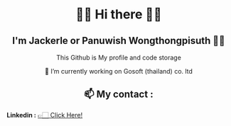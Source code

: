 
<h1 align= "center">✋🏻 Hi there 🤚🏻 </h1>
<h2 align="center"> I'm Jackerle  or Panuwish Wongthongpisuth 👨‍🎓 </h2>

<p align="center">This Github is My profile and code storage</p>
<p align="center"> 🔭 I’m currently working on Gosoft (thailand) co. ltd </p> 

<h2 align="center">📫 My contact : </h2>
<p>
  <b>Linkedin :</b> 
  <a href="https://www.linkedin.com/in/panuwish-wongthongpisuth-27540417b/">👉🏻 Click Here!</a>
</p>





<!--
**jackerle/jackerle** is a ✨ _special_ ✨ repository because its `README.md` (this file) appears on your GitHub profile.

Here are some ideas to get you started:

- 🔭 I’m currently working on ...
- 🌱 I’m currently learning ...
- 👯 I’m looking to collaborate on ...
- 🤔 I’m looking for help with ...
- 💬 Ask me about ...
- 📫 How to reach me: ...
- 😄 Pronouns: ...
- ⚡ Fun fact: ...
-->
